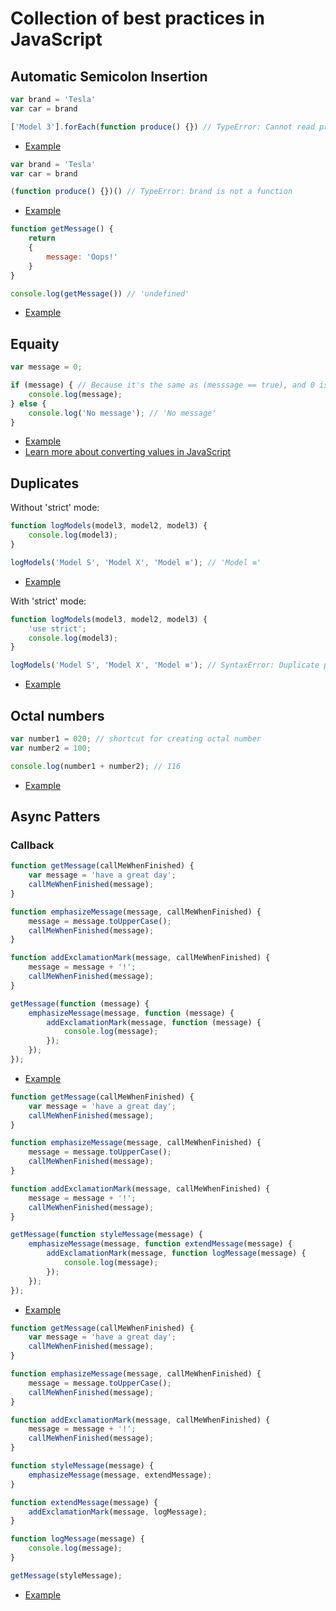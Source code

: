 # Collection of best practices in JavaScript

## Automatic Semicolon Insertion

```js
var brand = 'Tesla'
var car = brand

['Model 3'].forEach(function produce() {}) // TypeError: Cannot read property 'forEach' of undefined
```

+ [Example](https://repl.it/CDkz)

```js
var brand = 'Tesla'
var car = brand

(function produce() {})() // TypeError: brand is not a function
```

+ [Example](https://repl.it/CDlC)

```js
function getMessage() {
	return
	{
		message: 'Oops!'
	}
}

console.log(getMessage()) // 'undefined'
```

+ [Example](https://repl.it/CDlI)

## Equaity

```js
var message = 0;

if (message) { // Because it's the same as (messsage == true), and 0 is converted to false (type coercion), so the result is false
	console.log(message);
} else {
	console.log('No message'); // 'No message'
}
```

+ [Example](https://repl.it/CDoT)
+ [Learn more about converting values in JavaScript](https://github.com/getify/You-Dont-Know-JS/blob/master/types%20%26%20grammar/ch4.md#converting-values)

## Duplicates

Without 'strict' mode:

```js
function logModels(model3, model2, model3) {
	console.log(model3);
}

logModels('Model S', 'Model X', 'Model ≡'); // 'Model ≡'
```

+ [Example](https://repl.it/CDox)

With 'strict' mode:

```js
function logModels(model3, model2, model3) {
	'use strict';
	console.log(model3);
}

logModels('Model S', 'Model X', 'Model ≡'); // SyntaxError: Duplicate parameter name not allowed in this context
```

+ [Example](https://repl.it/CDoy)

## Octal numbers

```js
var number1 = 020; // shortcut for creating octal number
var number2 = 100;

console.log(number1 + number2); // 116
```

+ [Example](https://repl.it/CDpA)

## Async Patters

### Callback

```js
function getMessage(callMeWhenFinished) {
	var message = 'have a great day';
	callMeWhenFinished(message);
}

function emphasizeMessage(message, callMeWhenFinished) {
	message = message.toUpperCase();
	callMeWhenFinished(message);
}

function addExclamationMark(message, callMeWhenFinished) {
	message = message + '!';
	callMeWhenFinished(message);
}

getMessage(function (message) {
	emphasizeMessage(message, function (message) {
		addExclamationMark(message, function (message) {
			console.log(message);
		});
	});
});
```

+ [Example](https://repl.it/CDp5)

```js
function getMessage(callMeWhenFinished) {
	var message = 'have a great day';
	callMeWhenFinished(message);
}

function emphasizeMessage(message, callMeWhenFinished) {
	message = message.toUpperCase();
	callMeWhenFinished(message);
}

function addExclamationMark(message, callMeWhenFinished) {
	message = message + '!';
	callMeWhenFinished(message);
}

getMessage(function styleMessage(message) {
	emphasizeMessage(message, function extendMessage(message) {
		addExclamationMark(message, function logMessage(message) {
			console.log(message);
		});
	});
});
```

+ [Example](https://repl.it/CDp6)

```js
function getMessage(callMeWhenFinished) {
	var message = 'have a great day';
	callMeWhenFinished(message);
}

function emphasizeMessage(message, callMeWhenFinished) {
	message = message.toUpperCase();
	callMeWhenFinished(message);
}

function addExclamationMark(message, callMeWhenFinished) {
	message = message + '!';
	callMeWhenFinished(message);
}

function styleMessage(message) {
	emphasizeMessage(message, extendMessage);
}

function extendMessage(message) {
	addExclamationMark(message, logMessage);
}

function logMessage(message) {
	console.log(message);
}

getMessage(styleMessage);
```

+ [Example](https://repl.it/CDp7)
